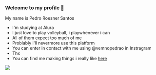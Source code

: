 ### Welcome to my profile 👋

My name is Pedro Roesner Santos

- I'm studying at Alura
- I just love to play volleyball, i playwhenever i can
- All of them expect too much of me
- Problably i'll nevermore use this platform
- You can enter in contact with me using @vemnopedrao in Instragram
- Thx
- You can find me making things i really like [here](https://www.youtube.com/@thetaix9498)

![](https://media.tenor.com/3MaH90W7d4gAAAAd/hinata-pourmins.gif)

